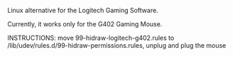 Linux alternative for the Logitech Gaming Software.

Currently, it works only for the G402 Gaming Mouse.

INSTRUCTIONS:
move 99-hidraw-logitech-g402.rules to /lib/udev/rules.d/99-hidraw-permissions.rules, unplug and plug the mouse
